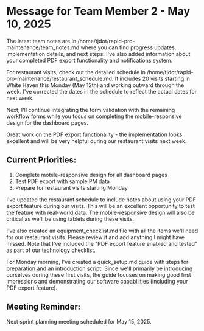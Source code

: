 # Message for Team Member 2 - May 10, 2025

The latest team notes are in /home/tjdot/rapid-pro-maintenance/team_notes.md where you can find progress updates, implementation details, and next steps. I've also added information about your completed PDF export functionality and notifications system.

For restaurant visits, check out the detailed schedule in /home/tjdot/rapid-pro-maintenance/restaurant_schedule.md. It includes 20 visits starting in White Haven this Monday (May 12th) and working outward through the week. I've corrected the dates in the schedule to reflect the actual dates for next week.

Next, I'll continue integrating the form validation with the remaining workflow forms while you focus on completing the mobile-responsive design for the dashboard pages.

Great work on the PDF export functionality - the implementation looks excellent and will be very helpful during our restaurant visits next week.

## Current Priorities:
1. Complete mobile-responsive design for all dashboard pages
2. Test PDF export with sample PM data
3. Prepare for restaurant visits starting Monday

I've updated the restaurant schedule to include notes about using your PDF export feature during our visits. This will be an excellent opportunity to test the feature with real-world data. The mobile-responsive design will also be critical as we'll be using tablets during these visits.

I've also created an equipment_checklist.md file with all the items we'll need for our restaurant visits. Please review it and add anything I might have missed. Note that I've included the "PDF export feature enabled and tested" as part of our technology checklist.

For Monday morning, I've created a quick_setup.md guide with steps for preparation and an introduction script. Since we'll primarily be introducing ourselves during these first visits, the guide focuses on making good first impressions and demonstrating our software capabilities (including your PDF export feature).

## Meeting Reminder:
Next sprint planning meeting scheduled for May 15, 2025.